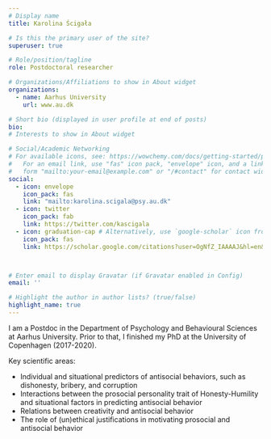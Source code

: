 ```yaml
---
# Display name
title: Karolina Ścigała

# Is this the primary user of the site?
superuser: true

# Role/position/tagline
role: Postdoctoral researcher

# Organizations/Affiliations to show in About widget
organizations:
  - name: Aarhus University
    url: www.au.dk

# Short bio (displayed in user profile at end of posts)
bio: 
# Interests to show in About widget

# Social/Academic Networking
# For available icons, see: https://wowchemy.com/docs/getting-started/page-builder/#icons
#   For an email link, use "fas" icon pack, "envelope" icon, and a link in the
#   form "mailto:your-email@example.com" or "/#contact" for contact widget.
social:
  - icon: envelope
    icon_pack: fas
    link: "mailto:karolina.scigala@psy.au.dk"
  - icon: twitter
    icon_pack: fab
    link: https://twitter.com/kascigala
  - icon: graduation-cap # Alternatively, use `google-scholar` icon from `ai` icon pack
    icon_pack: fas
    link: https://scholar.google.com/citations?user=OgNfZ_IAAAAJ&hl=en&oi=ao



# Enter email to display Gravatar (if Gravatar enabled in Config)
email: ''

# Highlight the author in author lists? (true/false)
highlight_name: true
---
```

I am a Postdoc in the Department of Psychology and Behavioural Sciences at Aarhus University. Prior to that, I finished my PhD at the University of Copenhagen (2017-2020).

Key scientific areas:
- Individual and situational predictors of antisocial behaviors, such as dishonesty,
bribery, and corruption
- Interactions between the prosocial personality trait of Honesty-Humility and
situational factors in predicting antisocial behavior
- Relations between creativity and antisocial behavior
- The role of (un)ethical justifications in motivating prosocial and antisocial behavior
